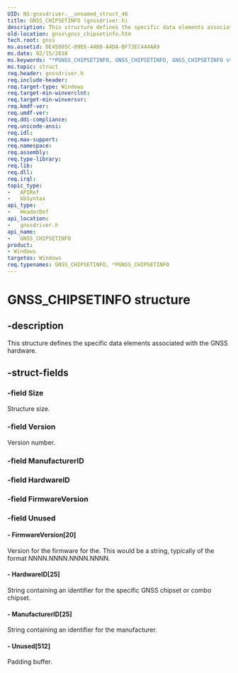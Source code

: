 ```yaml
---
UID: NS:gnssdriver.__unnamed_struct_46
title: GNSS_CHIPSETINFO (gnssdriver.h)
description: This structure defines the specific data elements associated with the GNSS hardware.
old-location: gnss\gnss_chipsetinfo.htm
tech.root: gnss
ms.assetid: DE45805C-09E6-44B8-A4DA-BF73EC444AA9
ms.date: 02/15/2018
ms.keywords: "*PGNSS_CHIPSETINFO, GNSS_CHIPSETINFO, GNSS_CHIPSETINFO structure [Sensor Devices], PGNSS_CHIPSETINFO, PGNSS_CHIPSETINFO structure pointer [Sensor Devices], gnss.gnss_chipsetinfo, gnssdriver/GNSS_CHIPSETINFO, gnssdriver/PGNSS_CHIPSETINFO"
ms.topic: struct
req.header: gnssdriver.h
req.include-header: 
req.target-type: Windows
req.target-min-winverclnt: 
req.target-min-winversvr: 
req.kmdf-ver: 
req.umdf-ver: 
req.ddi-compliance: 
req.unicode-ansi: 
req.idl: 
req.max-support: 
req.namespace: 
req.assembly: 
req.type-library: 
req.lib: 
req.dll: 
req.irql: 
topic_type:
-	APIRef
-	kbSyntax
api_type:
-	HeaderDef
api_location:
-	gnssdriver.h
api_name:
-	GNSS_CHIPSETINFO
product:
- Windows
targetos: Windows
req.typenames: GNSS_CHIPSETINFO, *PGNSS_CHIPSETINFO
---
```


# GNSS_CHIPSETINFO structure


## -description


This structure defines the specific data elements associated with the GNSS hardware.


## -struct-fields




### -field Size

Structure size.


### -field Version

Version number.


### -field ManufacturerID

 


### -field HardwareID

 


### -field FirmwareVersion

 


### -field Unused

 




#### - FirmwareVersion[20]

Version for the firmware for the. This would be a string, typically of the format NNNN.NNNN.NNNN.NNNN.


#### - HardwareID[25]

String containing an identifier for the specific GNSS chipset or combo chipset.


#### - ManufacturerID[25]

String containing an identifier for the manufacturer.


#### - Unused[512]

Padding buffer.

